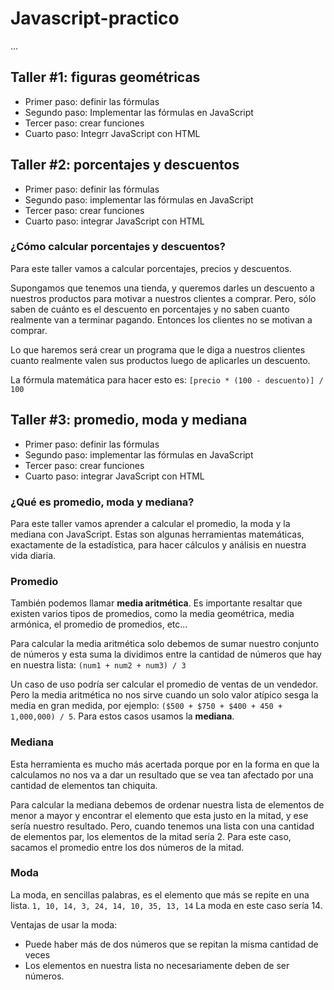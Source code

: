 # Javascript-practico

...

## Taller #1: figuras geométricas

- Primer paso: definir las fórmulas
- Segundo paso: Implementar las fórmulas en JavaScript
- Tercer paso: crear funciones
- Cuarto paso: Integrr JavaScript con HTML

## Taller #2: porcentajes y descuentos 

 - Primer paso: definir las fórmulas
 - Segundo paso: implementar las fórmulas en JavaScript
 - Tercer paso: crear funciones
 - Cuarto paso: integrar JavaScript con HTML

### ¿Cómo calcular porcentajes y descuentos?
Para este taller vamos a calcular porcentajes, precios y descuentos.

Supongamos que tenemos una tienda, y queremos darles un descuento a nuestros productos para motivar a nuestros clientes a comprar. Pero, sólo saben de cuánto es el descuento en porcentajes y no saben cuanto realmente van a terminar pagando. Entonces los clientes no se motivan a comprar.

Lo que haremos será crear un programa que le diga a nuestros clientes cuanto realmente valen sus productos luego de aplicarles un descuento.

La fórmula matemática para hacer esto es: `[precio * (100 - descuento)] / 100`

## Taller #3: promedio, moda y mediana

 - Primer paso: definir las fórmulas
 - Segundo paso: implementar las fórmulas en JavaScript
 - Tercer paso: crear funciones
 - Cuarto paso: integrar JavaScript con HTML

### ¿Qué es promedio, moda y mediana? 
Para este taller vamos aprender a calcular el promedio, la moda y la mediana con JavaScript. Estas son algunas herramientas matemáticas, exactamente de la estadística, para hacer cálculos y análisis en nuestra vida diaria.

### Promedio
También podemos llamar **media aritmética**. Es importante resaltar que existen varios tipos de promedios, como la media geométrica, media armónica, el promedio de promedios, etc... 

Para calcular la media aritmética solo debemos de sumar nuestro conjunto de números y esta suma la dividimos entre la cantidad de números que hay en nuestra lista: `(num1 + num2 + num3) / 3`

Un caso de uso podría ser calcular el promedio de ventas de un vendedor. Pero la media aritmética no nos sirve cuando un solo valor atípico sesga la media en gran medida, por ejemplo: `($500 + $750 + $400 + 450 + 1,000,000) / 5`.  Para estos casos usamos la **mediana**. 

### Mediana 
Esta herramienta es mucho más acertada porque por en la forma en que la calculamos no nos va a dar un resultado que se vea tan afectado por una cantidad de elementos tan chiquita. 

Para calcular la mediana debemos de ordenar nuestra lista de elementos de menor a mayor y encontrar el elemento que esta justo en la mitad, y ese sería nuestro resultado. Pero, cuando tenemos una lista con una cantidad de elementos par, los elementos de la mitad sería 2. Para este caso, sacamos el promedio entre los dos números de la mitad. 

### Moda
La moda, en sencillas palabras, es el elemento que más se repite en una lista. `1, 10, 14, 3, 24, 14, 10, 35, 13, 14` La moda en este caso sería 14.

Ventajas de usar la moda:

 - Puede haber más de dos números que se repitan la misma cantidad de veces
 - Los elementos en nuestra lista no necesariamente deben de ser números. 